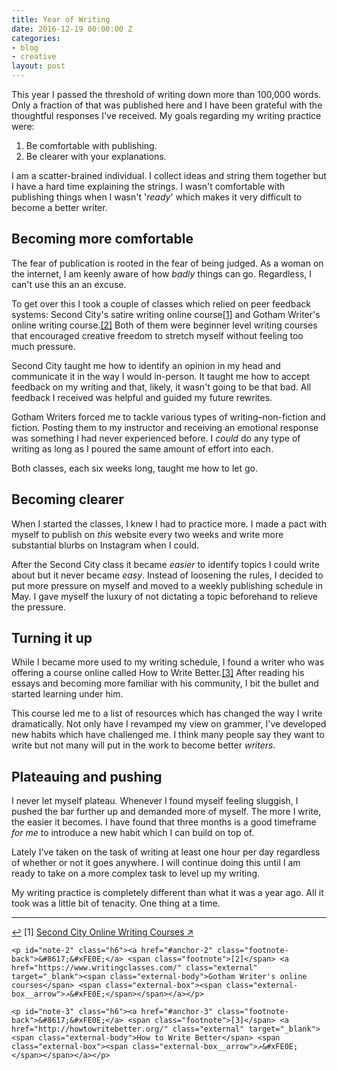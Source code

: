 ```yaml
---
title: Year of Writing
date: 2016-12-19 00:00:00 Z
categories:
- blog
- creative
layout: post
---
```


This year I passed the threshold of writing down more than 100,000 words. Only a fraction of that was published here and I have been grateful with the thoughtful responses I've received. My goals regarding my writing practice were:

1. Be comfortable with publishing.
2. Be clearer with your explanations.

I am a scatter-brained individual. I collect ideas and string them together but I have a hard time explaining the strings. I wasn't comfortable with publishing things when I wasn't '_ready_' which makes it very difficult to become a better writer.

## Becoming more comfortable

The fear of publication is rooted in the fear of being judged. As a woman on the internet, I am keenly aware of how _badly_ things can go. Regardless, I can't use this an an excuse.

To get over this I took a couple of classes which relied on peer feedback systems: Second City's satire writing online course<a id="anchor-1" href="#note-1" class="fieldnotes-anchor">[1]</a> and Gotham Writer's online writing course.<a id="anchor-2" href="#note-2" class="fieldnotes-anchor">[2]</a> Both of them were beginner level writing courses that encouraged creative freedom to stretch myself without feeling too much pressure.

Second City taught me how to identify an opinion in my head and communicate it in the way I would in-person. It taught me how to accept feedback on my writing and that, likely, it wasn't going to be that bad. All feedback I received was helpful and guided my future rewrites. 

Gotham Writers forced me to tackle various types of writing–non-fiction and fiction. Posting them to my instructor and receiving an emotional response was something I had never experienced before. I _could_ do any type of writing as long as I poured the same amount of effort into each.

Both classes, each six weeks long, taught me how to let go.

## Becoming clearer

When I started the classes, I knew I had to practice more. I made a pact with myself to publish on _this_ website every two weeks and write more substantial blurbs on Instagram when I could.

After the Second City class it became _easier_ to identify topics I could write about but it never became _easy_. Instead of loosening the rules, I decided to put more pressure on myself and moved to a weekly publishing schedule in May. I gave myself the luxury of not dictating a topic beforehand to relieve the pressure.

## Turning it up

While I became more used to my writing schedule, I found a writer who was offering a course online called How to Write Better.<a id="anchor-3" href="#note-3" class="fieldnotes-anchor">[3]</a> After reading his essays and becoming more familiar with his community, I bit the bullet and started learning under him.

This course led me to a list of resources which has changed the way I write dramatically. Not only have I revamped my view on grammer, I've developed new habits which have challenged me. I think many people say they want to write but not many will put in the work to become better _writers_.

## Plateauing and pushing

I never let myself plateau. Whenever I found myself feeling sluggish, I pushed the bar further up and demanded more of myself. The more I write, the easier it becomes. I have found that three months is a good timeframe _for me_ to introduce a new habit which I can build on top of. 

Lately I've taken on the task of writing at least one hour per day regardless of whether or not it goes anywhere. I will continue doing this until I am ready to take on a more complex task to level up my writing.

My writing practice is completely different than what it was a year ago. All it took was a little bit of tenacity. One thing at a time.

<hr class="small">

<div class="fieldnotes">
    <p id="note-1" class="h6"><a href="#anchor-1" class="footnote-back">&#8617;&#xFE0E;</a> <span class="footnote">[1]</span> <a href="http://www.secondcity.com/courses/hollywood/online-classes/" class="external" target="_blank"><span class="external-body">Second City Online Writing Courses</span> <span class="external-box"><span class="external-box__arrow">↗&#xFE0E;</span></span></a></p>

    <p id="note-2" class="h6"><a href="#anchor-2" class="footnote-back">&#8617;&#xFE0E;</a> <span class="footnote">[2]</span> <a href="https://www.writingclasses.com/" class="external" target="_blank"><span class="external-body">Gotham Writer's online courses</span> <span class="external-box"><span class="external-box__arrow">↗&#xFE0E;</span></span></a></p>

    <p id="note-3" class="h6"><a href="#anchor-3" class="footnote-back">&#8617;&#xFE0E;</a> <span class="footnote">[3]</span> <a href="http://howtowritebetter.org/" class="external" target="_blank"><span class="external-body">How to Write Better</span> <span class="external-box"><span class="external-box__arrow">↗&#xFE0E;</span></span></a></p>
</div>